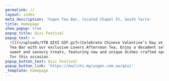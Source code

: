 ```yaml
---
permalink: //
layout: index
meta_description: 'Yugen Tea Bar, located Chapel St, South Yarra'
title: Homepage
show_popup: true
popup_title: Qixi Festival
popup_text: >
  ![](</uploads/YTB QIXI GIF.gif>)Celebrate Chinese Valentine’s Day at the Yugen
  Tea Bar with our exclusive Lovers Afternoon Tea. Enjoy a decadent selection of
  sweet and savoury treats, featuring new and unique dishes crafted specially
  for this occasion.
popup_button_text: Qixi Festival
popup_button_link: 'https://mailchi.mp/yugen.com.au/qixi'
_template: homepage
---
```


